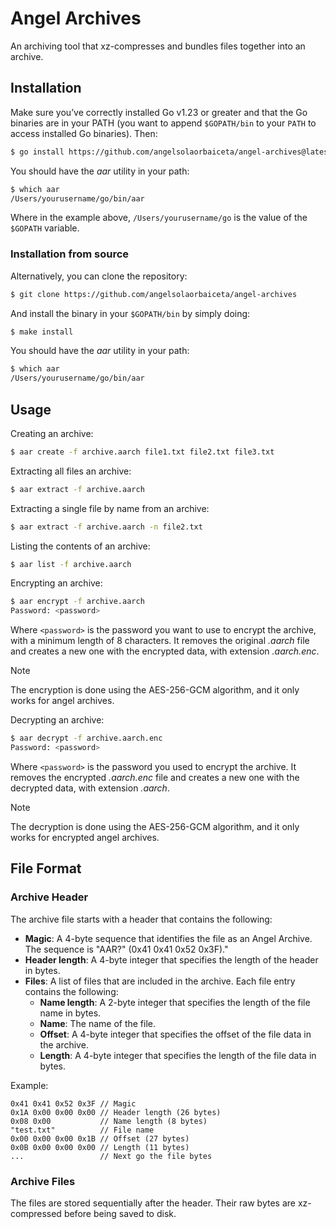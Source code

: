# Angel Archives

An archiving tool that xz-compresses and bundles files together into an archive.

## Installation

Make sure you’ve correctly installed Go v1.23 or greater and that the Go binaries are in your PATH (you want to append `$GOPATH/bin` to your `PATH` to access installed Go binaries).
Then:

```bash
$ go install https://github.com/angelsolaorbaiceta/angel-archives@latest
```

You should have the _aar_ utility in your path:

```bash
$ which aar
/Users/yourusername/go/bin/aar
```

Where in the example above, `/Users/yourusername/go` is the value of the `$GOPATH` variable.

### Installation from source

Alternatively, you can clone the repository:

```bash
$ git clone https://github.com/angelsolaorbaiceta/angel-archives
```

And install the binary in your `$GOPATH/bin` by simply doing:

```bash
$ make install
```

You should have the _aar_ utility in your path:

```bash
$ which aar
/Users/yourusername/go/bin/aar
```

## Usage

Creating an archive:

```bash
$ aar create -f archive.aarch file1.txt file2.txt file3.txt
```

Extracting all files an archive:

```bash
$ aar extract -f archive.aarch
```

Extracting a single file by name from an archive:

```bash
$ aar extract -f archive.aarch -n file2.txt
```

Listing the contents of an archive:

```bash
$ aar list -f archive.aarch
```

Encrypting an archive:

```bash
$ aar encrypt -f archive.aarch
Password: <password>
```

Where `<password>` is the password you want to use to encrypt the archive, with a minimum length of 8 characters.
It removes the original _.aarch_ file and creates a new one with the encrypted data, with extension _.aarch.enc_.

> [!NOTE]
> The encryption is done using the AES-256-GCM algorithm, and it only works for angel archives.

Decrypting an archive:

```bash
$ aar decrypt -f archive.aarch.enc
Password: <password>
```

Where `<password>` is the password you used to encrypt the archive.
It removes the encrypted _.aarch.enc_ file and creates a new one with the decrypted data, with extension _.aarch_.

> [!NOTE]
> The decryption is done using the AES-256-GCM algorithm, and it only works for encrypted angel archives.

## File Format

### Archive Header

The archive file starts with a header that contains the following:

- **Magic**: A 4-byte sequence that identifies the file as an Angel Archive. The sequence is "AAR?" (0x41 0x41 0x52 0x3F)."
- **Header length**: A 4-byte integer that specifies the length of the header in bytes.
- **Files**: A list of files that are included in the archive. Each file entry contains the following:
  - **Name length**: A 2-byte integer that specifies the length of the file name in bytes.
  - **Name**: The name of the file.
  - **Offset**: A 4-byte integer that specifies the offset of the file data in the archive.
  - **Length**: A 4-byte integer that specifies the length of the file data in bytes.

Example:

```
0x41 0x41 0x52 0x3F // Magic
0x1A 0x00 0x00 0x00 // Header length (26 bytes)
0x08 0x00           // Name length (8 bytes)
"test.txt"          // File name
0x00 0x00 0x00 0x1B // Offset (27 bytes)
0x0B 0x00 0x00 0x00 // Length (11 bytes)
...                 // Next go the file bytes
```

### Archive Files

The files are stored sequentially after the header.
Their raw bytes are xz-compressed before being saved to disk.
